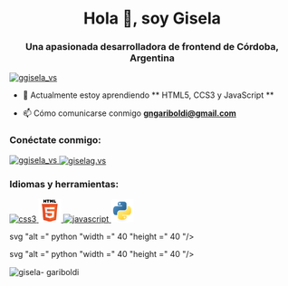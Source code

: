 <h1 align = "center"> Hola 👋, soy Gisela </h1>
<h3 align = "center"> Una apasionada desarrolladora de frontend de Córdoba, Argentina </h3>

<p align = "left"> <a href = "https://twitter.com/ggisela_vs" target = "blank"> <img src = "https://img.shields.io/twitter/follow/ggisela_vs?logo=twitter&style=for-the-badge" alt = "ggisela_vs" /> </a> </p>

- 🌱 Actualmente estoy aprendiendo ** HTML5, CCS3 y JavaScript **

- 📫 Cómo comunicarse conmigo **gngariboldi@gmail.com**

<h3 align = " left "> Conéctate conmigo: </h3>
<p align =" left ">
<a href="https://twitter.com/ggisela_vs" target="blank"> <img align =" center "src =" https://raw.githubusercontent.com/rahuldkjain/github-profile-readme-generator/neutral-icons/src/images/icons/Social/twitter.svg "alt =" ggisela_vs "height =" 30 "width =" 40 "/ > </a>
<a href="https://instagram.com/giselag.vs" target="blank"> <img align = "center" src = "https://raw.githubusercontent.com/rahuldkjain/github-profile-readme -generator / neutral-icons / src / images / icons / Social / instagram.svg "alt =" giselag.vs "height =" 30 "width =" 40 "/> </a>
</p>

<h3 align = "left"> Idiomas y herramientas: </h3>
<p align = "left"> <a href="https://www.w3schools.com/css/" target="_blank"> <img src = "https://raw.githubusercontent.com/devicons/devicon /master/icons/css3/css3-original-wordmark.svg "alt =" css3 "width =" 40 "height =" 40 "/> </a> <a href =" https://www.w3.org / html / "target =" _ blank "> <img src =" https://raw.githubusercontent.com/devicons/devicon/master/icons/html5/html5-original-wordmark.svg "alt =" html5 "width = "40" height = "40" /> </a> <a href="https://developer.mozilla.org/en-US/docs/Web/JavaScript" target="_blank"> <img src = " https: //raw.githubusercontent.com / devicons / devicon / master / icons / javascript / javascript-original.svg "alt =" javascript "width =" 40 "height =" 40 "/> </a> <a href =" https: // www. python.org "target =" _ blank "> <img src =" https://raw.githubusercontent.com/devicons/devicon/master/icons/python/python-original.svg "alt =" python "width =" 40 "altura =" 40 "/> </a> </p>svg "alt =" python "width =" 40 "height =" 40 "/> </a> </p>svg "alt =" python "width =" 40 "height =" 40 "/> </a> </p>

<p> <img align = "center" src = "https://github-readme-stats.vercel.app/api/top-langs?username=gisela-gariboldi&show_icons=true&locale=en&layout=compact" alt = "gisela- gariboldi "/> </p>


<!---
gisela-gariboldi/gisela-gariboldi is a ✨ special ✨ repository because its `README.md` (this file) appears on your GitHub profile.
You can click the Preview link to take a look at your changes.
--->
